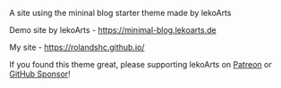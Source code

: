 A site using the mininal blog starter theme made by lekoArts

Demo site by lekoArts - https://minimal-blog.lekoarts.de

My site - https://rolandshc.github.io/

If you found this theme great, please supporting lekoArts on [Patreon](https://www.patreon.com/lekoarts) or [GitHub Sponsor](https://github.com/sponsors/LekoArts)!

